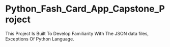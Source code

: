 # Python_Fash_Card_App_Capstone_Project
This Project Is Built To Develop Familiarity With The JSON data files, Exceptions Of Python Language.
